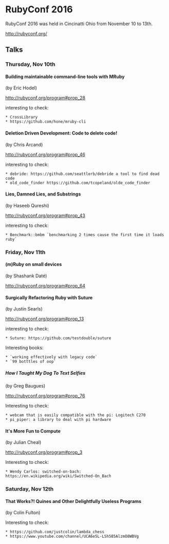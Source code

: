 # RubyConf 2016

RubyConf 2016 was held in Cincinatti Ohio from November 10 to 13th.

http://rubyconf.org/

## Talks

### Thursday, Nov 10th


#### Building maintainable command-line tools with MRuby

(by Eric Hodel)

http://rubyconf.org/program#prop_28

interesting to check:

    * CrossLibrary
    * https://github.com/hone/mruby-cli


#### Deletion Driven Development: Code to delete code!

(by Chris Arcand)

http://rubyconf.org/program#prop_46

interesting to check:

    * debride: https://github.com/seattlerb/debride a tool to find dead code
    * old_code_finder https://github.com/tcopeland/olde_code_finder


#### Lies, Damned Lies, and Substrings

(by Haseeb Qureshi)

http://rubyconf.org/program#prop_43

interesting to check:

    * Benchmark::bmbm `benchmarking 2 times cause the first time it loads ruby`


### Friday, Nov 11th


#### (m)Ruby on small devices

(by Shashank Daté)

http://rubyconf.org/program#prop_64


#### Surgically Refactoring Ruby with Suture

(by Justin Searls)

http://rubyconf.org/program#prop_13

interesting to check:

    * Suture: https://github.com/testdouble/suture

Interesting books:

    * `working effectively with legacy code`
    * `99 botttles of oop`


##### How I Taught My Dog To Text Selfies

(by Greg Baugues)

http://rubyconf.org/program#prop_76

Interesting to check:

    * webcam that is easily compatible with the pi: Logitech C270
    * pi_piper: a library to deal with pi hardware


#### It's More Fun to Compute

(by Julian Cheal)

http://rubyconf.org/program#prop_3

Interesting to check:

    * Wendy Carlos: switched-on-bach: https://en.wikipedia.org/wiki/Switched-On_Bach


### Saturday, Nov 12th


#### That Works?! Quines and Other Delightfully Useless Programs

(by Colin Fulton)

Interesting to check:

    * https://github.com/justcolin/lambda_chess
    * https://www.youtube.com/channel/UCA6e5L-LSh585AlzmO8WBVg
